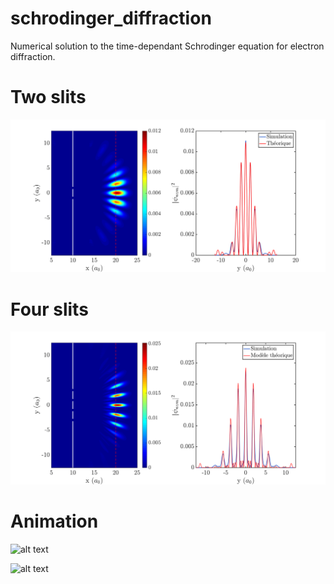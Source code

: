 # schrodinger_diffraction


Numerical solution to the time-dependant Schrodinger equation for electron diffraction.


# Two slits
![alt text](https://github.com/paxing/schrodinger_diffraction/blob/main/figures/fit_double_fente_test.png?raw=true)


# Four slits
![alt text](https://github.com/paxing/schrodinger_diffraction/blob/main/figures/fit_4_fentes.png?raw=true)

# Animation

![alt text](https://github.com/paxing/schrodinger_diffraction/blob/main/figures/animation_2fentes.gif?raw=true)


![alt text](https://github.com/paxing/schrodinger_diffraction/blob/main/figures/animation_2fentes.gif?raw=true)

